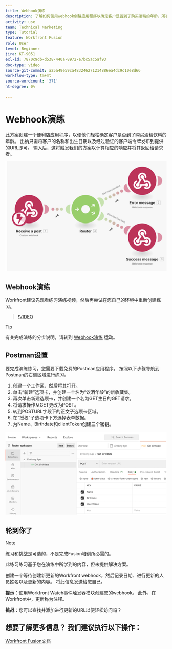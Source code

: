 ```yaml
---
title: Webhook演练
description: 了解如何使用webhook创建应用程序以确定客户是否到了购买酒精的年龄，所有这些都可以 [!DNL Adobe Workfront Fusion].
activity: use
team: Technical Marketing
type: Tutorial
feature: Workfront Fusion
role: User
level: Beginner
jira: KT-9051
exl-id: 7870c9db-d538-440a-8972-e7bc5ac5af93
doc-type: video
source-git-commit: a25a49e59ca483246271214886ea4dc9c10e8d66
workflow-type: tm+mt
source-wordcount: '371'
ht-degree: 0%

---
```


# Webhook演练

此方案创建一个便利店应用程序，以便他们轻松确定客户是否到了购买酒精饮料的年龄。 出纳只需将客户的名称和出生日期以及经过验证的客户端令牌发布到提供的URL即可。 输入后，这将触发我们的方案以计算相应的响应并将其返回给请求者。

![使用交换机模块的图像](assets/beyond-basic-modules-5.png)

## Webhook演练

Workfront建议先观看练习演练视频，然后再尝试在您自己的环境中重新创建练习。

>[!VIDEO](https://video.tv.adobe.com/v/335292/?quality=12&learn=on)

>[!TIP]
>
>有关完成演练的分步说明，请转到 [Webhook演练](https://experienceleague.adobe.com/docs/workfront-learn/tutorials-workfront/fusion/exercises/webhooks.html?lang=en) 运动。

## Postman设置

要完成演练练习，您需要下载免费的Postman应用程序。 按照以下步骤导航到Postman的右侧区域进行练习。

1. 创建一个工作区，然后将其打开。
1. 单击“新建”选项卡，并创建一个名为“饮酒年龄”的新收藏集。
1. 再次单击新建选项卡，并创建一个名为GET生日的GET请求。
1. 将请求操作从GET更改为POST。
1. 转到POSTURL字段下的正文子选项卡区域。
1. 在“授权”子选项卡下方选择表单数据。
1. 为Name、Birthdate和clientToken创建三个密钥。

![使用交换机模块的图像](assets/beyond-basic-modules-6.png)

## 轮到你了

>[!NOTE]
>
>练习和挑战是可选的，不是完成Fusion培训所必需的。

此练习练习基于您在演练中所学到的内容，但未提供解决方案。

创建一个等待创建新更新的Workfront webhook，然后记录日期、进行更新的人员姓名以及更新的内容。 将此信息发送给您自己。

**提示**：使用Workfront Watch事件触发器模块创建您的webhook。 此外，在Workfront中，更新称为注释。

**挑战**：您可以查找并添加进行更新的URL以便轻松访问吗？


## 想要了解更多信息？ 我们建议执行以下操作：

[Workfront Fusion文档](https://experienceleague.adobe.com/docs/workfront/using/adobe-workfront-fusion/workfront-fusion-2.html?lang=en)
